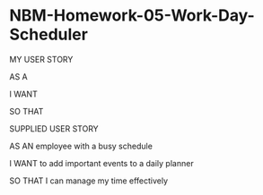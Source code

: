 # NBM-Homework-05-Work-Day-Scheduler

MY USER STORY

AS A 

I WANT 

SO THAT 

SUPPLIED USER STORY

AS AN employee with a busy schedule

I WANT to add important events to a daily planner

SO THAT I can manage my time effectively

